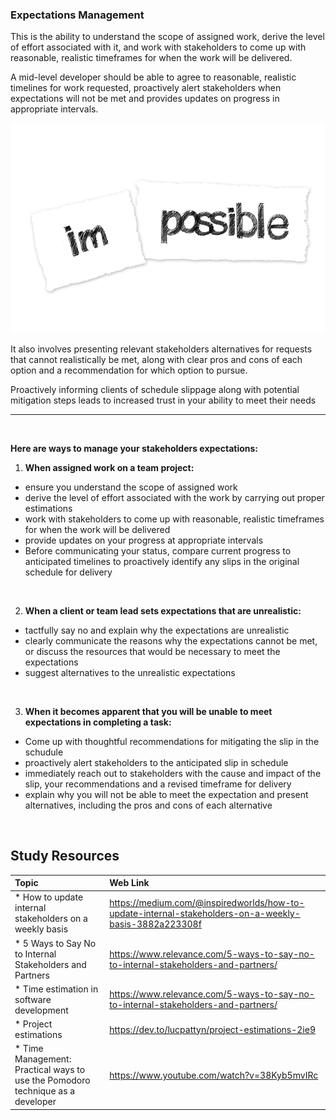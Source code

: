 ### **Expectations Management**
This is the ability to understand the scope of assigned work, derive the level of effort associated with it, and work with stakeholders to come up with reasonable, realistic timeframes for when the work will be delivered. 

A mid-level developer should be able to agree to reasonable, realistic timelines for work requested, proactively alert stakeholders when expectations will not be met and provides updates on progress in appropriate intervals.

<img src="images/possible-2499888_640.png" />

It also involves presenting relevant stakeholders alternatives for requests that cannot realistically be met, along with clear pros and cons of each option and a recommendation for which option to pursue.

Proactively informing clients of schedule slippage along with potential mitigation steps leads to increased trust in your ability to meet their needs

-------
<br />

**Here are ways to manage your stakeholders expectations:**

1. **When assigned work on a team project:**
- ensure you understand the scope of assigned work
- derive the level of effort associated with the work by carrying out proper estimations
- work with stakeholders to come up with reasonable, realistic timeframes for when the work will be delivered
- provide updates on your progress at appropriate intervals
- Before communicating your status, compare current progress to anticipated timelines to proactively identify any slips in the original schedule for delivery

<br />

2. **When a client or team lead sets expectations that are unrealistic:**
- tactfully say no and explain why the expectations are unrealistic
- clearly communicate the reasons why the expectations cannot be met, or discuss the resources that would be necessary to meet the expectations
- suggest alternatives to the unrealistic expectations

<br />

3. **When it becomes apparent that you will be unable to meet expectations in completing a task:**
- Come up with thoughtful recommendations for mitigating the slip in the schudule
- proactively alert stakeholders to the anticipated slip in schedule
- immediately reach out to stakeholders with the cause and impact of the slip, your recommendations and a revised timeframe for delivery
- explain why you will not be able to meet the expectation and present alternatives, including the pros and cons of each alternative

<br />

Study Resources
----------------


| Topic   |  Web Link      |
|:---------|:----------|
| * How to update internal stakeholders on a weekly basis|https://medium.com/@inspiredworlds/how-to-update-internal-stakeholders-on-a-weekly-basis-3882a223308f|
| * 5 Ways to Say No to Internal Stakeholders and Partners|https://www.relevance.com/5-ways-to-say-no-to-internal-stakeholders-and-partners/|
| * Time estimation in software development|https://www.relevance.com/5-ways-to-say-no-to-internal-stakeholders-and-partners/|
| * Project estimations|https://dev.to/lucpattyn/project-estimations-2ie9|
| * Time Management: Practical ways to use the Pomodoro technique as a developer|https://www.youtube.com/watch?v=38Kyb5mvIRc|


